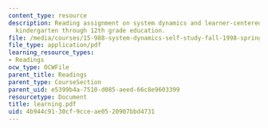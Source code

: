 ```yaml
---
content_type: resource
description: Reading assignment on system dynamics and learner-centered-learning in
  kindergarten through 12th grade education.
file: /media/courses/15-988-system-dynamics-self-study-fall-1998-spring-1999/4b944c9130cf9cceae0520907bbd4731_learning.pdf
file_type: application/pdf
learning_resource_types:
- Readings
ocw_type: OCWFile
parent_title: Readings
parent_type: CourseSection
parent_uid: e5399b4a-7510-d085-aeed-66c8e9603399
resourcetype: Document
title: learning.pdf
uid: 4b944c91-30cf-9cce-ae05-20907bbd4731
---
```

